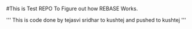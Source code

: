 #This is Test REPO To Figure out how REBASE Works.

'''
This is code done by tejasvi sridhar to kushtej and pushed to kushtej
'''
